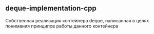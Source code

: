 ## deque-implementation-cpp

Собственная реализация контейнера deque, написанная в целях понимания принципов работы данного контейнера

